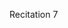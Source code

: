 
<div class="recitation">
<div class="column_date">
<p markdown="block">
Recitation 7 <br>
</p>
</div>

<div class="column_recitation">
<p markdown="block">



</p>
</div>

</div>

